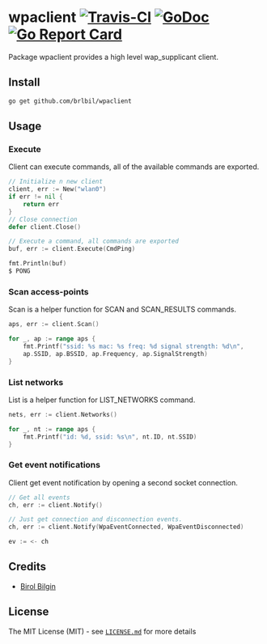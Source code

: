 # wpaclient [![Travis-CI](https://travis-ci.org/brlbil/wpaclient.svg)](https://travis-ci.org/brlbil/wpaclient) [![GoDoc](https://godoc.org/github.com/brlbil/wpaclient?status.svg)](http://godoc.org/github.com/brlbil/wpaclient) [![Go Report Card](https://goreportcard.com/badge/github.com/brlbil/wpaclient)](https://goreportcard.com/report/github.com/brlbil/wpaclient)

Package wpaclient provides a high level wap_supplicant client.

## Install

```bash
go get github.com/brlbil/wpaclient
```

## Usage

### Execute

Client can execute commands, all of the available commands are exported.

```go
// Initialize n new client
client, err := New("wlan0")
if err != nil {
    return err
}
// Close connection
defer client.Close()

// Execute a command, all commands are exported
buf, err := client.Execute(CmdPing)

fmt.Println(buf)
$ PONG
```

### Scan access-points

Scan is a helper function for SCAN and SCAN_RESULTS commands.

```go
aps, err := client.Scan()

for _, ap := range aps {
    fmt.Printf("ssid: %s mac: %s freq: %d signal strength: %d\n",
    ap.SSID, ap.BSSID, ap.Frequency, ap.SignalStrength)
}
```

### List networks

List is a helper function for LIST_NETWORKS command.

```go
nets, err := client.Networks()

for _, nt := range aps {
    fmt.Printf("id: %d, ssid: %s\n", nt.ID, nt.SSID)
}
```

### Get event notifications

Client get event notification by opening a second socket connection.

```go
// Get all events
ch, err := client.Notify()

// Just get connection and disconnection events.
ch, err := client.Notify(WpaEventConnected, WpaEventDisconnected)

ev := <- ch
```

## Credits

 * [Birol Bilgin](https://github.com/brlbil)

## License

The MIT License (MIT) - see [`LICENSE.md`](https://github.com/fatih/color/blob/master/LICENSE.md) for more details
